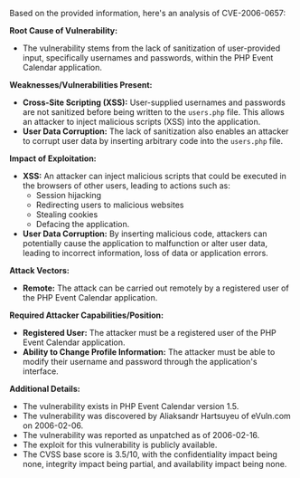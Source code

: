 Based on the provided information, here's an analysis of CVE-2006-0657:

**Root Cause of Vulnerability:**

*   The vulnerability stems from the lack of sanitization of user-provided input, specifically usernames and passwords, within the PHP Event Calendar application.

**Weaknesses/Vulnerabilities Present:**

*   **Cross-Site Scripting (XSS):** User-supplied usernames and passwords are not sanitized before being written to the `users.php` file. This allows an attacker to inject malicious scripts (XSS) into the application.
*   **User Data Corruption:**  The lack of sanitization also enables an attacker to corrupt user data by inserting arbitrary code into the `users.php` file.

**Impact of Exploitation:**

*   **XSS:** An attacker can inject malicious scripts that could be executed in the browsers of other users, leading to actions such as:
    *   Session hijacking
    *   Redirecting users to malicious websites
    *   Stealing cookies
    *   Defacing the application.
*  **User Data Corruption:** By inserting malicious code, attackers can potentially cause the application to malfunction or alter user data, leading to incorrect information, loss of data or application errors.

**Attack Vectors:**

*   **Remote:**  The attack can be carried out remotely by a registered user of the PHP Event Calendar application.

**Required Attacker Capabilities/Position:**

*   **Registered User:** The attacker must be a registered user of the PHP Event Calendar application.
*   **Ability to Change Profile Information:** The attacker must be able to modify their username and password through the application's interface.

**Additional Details:**

*   The vulnerability exists in PHP Event Calendar version 1.5.
*   The vulnerability was discovered by Aliaksandr Hartsuyeu of eVuln.com on 2006-02-06.
*   The vulnerability was reported as unpatched as of 2006-02-16.
*   The exploit for this vulnerability is publicly available.
*   The CVSS base score is 3.5/10, with the confidentiality impact being none, integrity impact being partial, and availability impact being none.